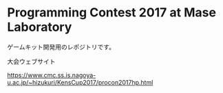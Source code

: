 # Programming Contest 2017 at Mase Laboratory
ゲームキット開発用のレポジトリです。

大会ウェブサイト

https://www.cmc.ss.is.nagoya-u.ac.jp/~hizukuri/KensCup2017/procon2017hp.html

